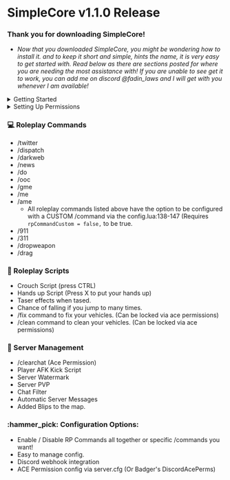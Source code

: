 # SimpleCore v1.1.0 Release

### Thank you for downloading SimpleCore!

* *Now that you downloaded SimpleCore, you might be wondering how to install it. and to keep it short and simple, hints the name, it is very easy to get started with. Read below as there are sections posted for where you are needing the most assistance with! If you are unable to see get it to work, you can add me on discord @fadin_laws and I will get with you whenever I am available!*

<details><summary>Getting Started</summary>

* *Now before we can install this, we need to download the file! So head to https://github.com/Fadin04/SimpleCore/releases/latest to download the latest version of SimpleCore*
* *After Downloading SimpleCore, make sure that the file name is named: `SimpleCore` to avoid any script errors that may appear!*
* *After doing that, open your fivem \resources directory and find where you want to place the script. You can put it anywhere as long as you remember where it is / can find it later.*
* *After you found a place for it, go ahead and drag and drop `SimpleCore` into that folder directory.*
* *Once you've done that, head to your `server.cfg` file, or via txAdmin and add the following line to your server.cfg: `ensure SimpleCore`*
* *And just like that you're done with the installing process! By default there are some settings enabled, you can look through if you want, however, if you want to jump in and see how the script works you are welcome to do so!*

</details>

<details><summary>Setting Up Permissions</summary>

* *Now just like any other script, SimpleCore comes with permissions! Woohoo! Now to set them up, all you have to do is add a few lines to your server.cfg. Simple right, I know.*
* *Anyhoo lets get started, each command comes with it's own permission based system, for instance, you are able to add a user to 1 permission group, however the others are rejected.*

### Commands that have permission(s)

| Command / Script  | Permission Group |          ACE Permission String            |         Notes about the script / permission it has!           |
|-------------------|------------------|-------------------------------------------|---------------------------------------------------------------|
| Chat Clear script |   `chat.clear`   | `add_ace group.staff chat.clear allow`    |                           N/A                                 |
|    /fix script    |   `vehicle.fix`  | `add_ace group.staff vehicle.fix allow`   | `fixPermissions = false must be true in order to use this!`   |
|   /clean script   |  `vehicle.clean` | `add_ace group.staff vehicle.clean allow` | `cleanPermissions = false must be true in order to use this!` |
| Staff Chat script |   `chat.staff`   | `add_ace group.staff chat.staff allow`    |                           N/A                                 |
|    /dva script    |   `vehicle.dva`  | `add_ace group.staff vehicle.dva allow`   |                           N/A                                 |

* *Now all the strings that are given in the table can be altered, basically, you can change the group name to maybe be a role ID or steam ID, however, it is advised to keep the permission string the same instead of changing the permission. This way nothing breaks and everything stays simple.*

</details>

### :computer: Roleplay Commands

* /twitter
* /dispatch
* /darkweb
* /news
* /do
* /ooc
* /gme
* /me
* /ame
   * All roleplay commands listed above have the option to be configured with a CUSTOM /command via the config.lua:138-147 (Requires ``rpCommandCustom = false,`` to be true.
* /911 
* /311
* /dropweapon
* /drag

### :link: Roleplay Scripts

* Crouch Script (press CTRL)
* Hands up Script (Press X to put your hands up)
* Taser effects when tased.
* Chance of falling if you jump to many times.
* /fix command to fix your vehicles. (Can be locked via ace permissions)
* /clean command to clean your vehicles. (Can be locked via ace permissions)


### :hammer: Server Management

* /clearchat (Ace Permission)
* Player AFK Kick Script
* Server Watermark
* Server PVP
* Chat Filter
* Automatic Server Messages
* Added Blips to the map.


### :hammer_pick: Configuration Options:
* Enable / Disable RP Commands all together or specific /commands you want!
* Easy to manage config.
* Discord webhook integration
* ACE Permission config via server.cfg (Or Badger's DiscordAcePerms)